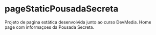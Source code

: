 # pageStaticPousadaSecreta
Projeto de pagina estática desenvolvida junto ao curso DevMedia. Home page com informaçoes da Pousada Secreta.
